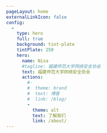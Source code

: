 ```yaml
---
pageLayout: home
externalLinkIcon: false
config:
  -
    type: hero
    full: true
    background: tint-plate
    tintPlate: 250
    hero:
      name: Nisa
      #tagline: 福建师范大学网络安全协会
      text: 福建师范大学网络安全协会
      actions:
        #-
        #  theme: brand
        #  text: 博客
        #  link: /blog/
        -
          theme: alt
          text: 了解我们
          link: /about/
---
```

